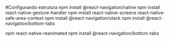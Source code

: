 #Configurando estrutura
npm install @react-navigation/native
npm install react-native-gesture-handler
npm install react-native-screens react-native-safe-area-context
npm install @react-navigation/stack
npm install @react-navigation/bottom-tabs


npm  react-native-reanimated
npm install @react-navigation/bottom-tabs
